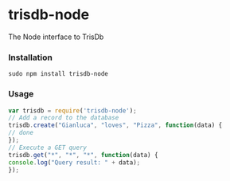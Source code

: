 # trisdb-node
The Node interface to TrisDb

### Installation
```
sudo npm install trisdb-node
```

### Usage
```js
var trisdb = require('trisdb-node');
// Add a record to the database
trisdb.create("Gianluca", "loves", "Pizza", function(data) {
// done
});
// Execute a GET query
trisdb.get("*", "*", "*", function(data) {
console.log("Query result: " + data);
});
```

